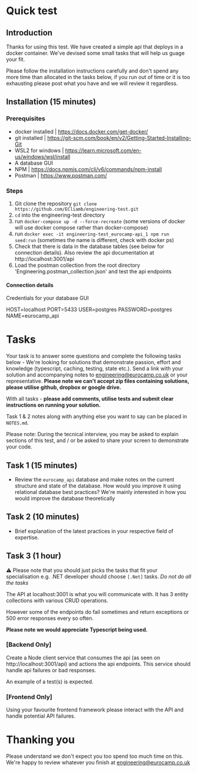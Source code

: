 # Quick test

## Introduction

Thanks for using this test. We have created a simple api that deploys in a docker container. 
We've devised some small tasks that will help us guage your fit. 

Please follow the installation instructions carefully and don't spend any more time than allocated in the tasks below, if you run out of time or it is too exhausting please post what you have and we will review it regardless.

## Installation (15 minutes)

### Prerequisites

- docker installed | https://docs.docker.com/get-docker/
- git installed | https://git-scm.com/book/en/v2/Getting-Started-Installing-Git
- WSL2 for windows | https://learn.microsoft.com/en-us/windows/wsl/install
- A database GUI
- NPM | https://docs.npmjs.com/cli/v6/commands/npm-install
- Postman | https://www.postman.com/

### Steps

1. Git clone the repository `git clone https://github.com/ECliamb/engineering-test.git`
2. `cd` into the engineering-test directory
3. run `docker-compose up -d --force-recreate`  (some versions of docker will use docker compose rather than docker-compose)
4. run `docker exec -it engineering-test_eurocamp-api_1 npm run seed:run` (sometimes the name is different, check with docker ps)
5. Check that there is data in the database tables (see below for connection details). Also review the api documentation at http://localhost:3001/api
6. Load the postman collection from the root directory 'Engineering.postman_collection.json' and test the api endpoints

#### Connection details
Credentials for your database GUI 

HOST=localhost
PORT=5433
USER=postgres
PASSWORD=postgres
NAME=eurocamp_api


# Tasks

Your task is to answer some questions and complete the following tasks below - We're looking for solutions that demonstrate passion, effort and knowledge (typescript, caching, testing, state etc.). Send a link with your solution and accompanying notes to engineering@eurocamp.co.uk or your representative. <b>Please note we can't accept zip files containing solutions, please utilise github, dropbox or google drive.</b>

With all tasks - **please add comments, utilise tests and submit clear instructions on running your solution.**

Task 1 & 2 notes along with anything else you want to say can be placed in `NOTES.md`.

Please note: During the tecnical interview, you may be asked to explain sections of this test, and / or be asked to share your screen to demonstrate your code.

## Task 1 (15 minutes)

 - Review the `eurocamp_api` database and make notes on the current structure and state of the database. How would you improve it using relational database best practices? We're mainly interested in how you would improve the database theoretically

## Task 2 (10 minutes)

- Brief explanation of the latest practices in your respective field of expertise.

## Task 3 (1 hour)

:warning: Please note that you should just picks the tasks that fit your specialisation e.g. .NET developer should choose `[.Net]` tasks. <i>Do not do all the tasks</i>

The API at localhost:3001 is what you will communicate with. It has 3 entity collections with various CRUD operations. 

However some of the endpoints do fail sometimes and return exceptions or 500 error responses every so often.

<b>Please note we would appreciate Typescript being used.</b>

### **[Backend Only]**

Create a Node client service that consumes the api (as seen on http://localhost:3001/api) and actions the api endpoints. This service should handle api failures or bad responses. 

An example of a test(s) is expected.


### **[Frontend Only]**

Using your favourite frontend framework please interact with the API and handle potential API failures.


# Thanking you
Please understand we don't expect you too spend too much time on this. We're happy to review whatever you finish at engineering@eurocamp.co.uk
